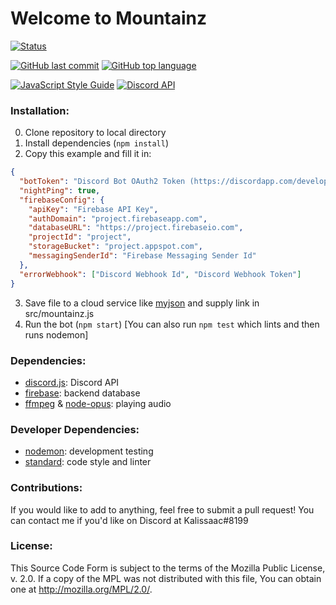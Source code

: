 # Welcome to Mountainz

[![Status](https://img.shields.io/website-up-down-green-red/http/shields.io.svg?label=status&style=for-the-badge)](https://mountainz.herokuapp.com)

[![GitHub last commit](https://img.shields.io/github/last-commit/Kalissaac/Mountainz.svg?style=for-the-badge)](https://github.com/Kalissaac/Mountainz)
[![GitHub top language](https://img.shields.io/github/languages/top/Kalissaac/Mountainz.svg?style=for-the-badge)](https://github.com/Kalissaac/Mountainz)

[![JavaScript Style Guide](https://img.shields.io/badge/code_style-standard-yellow.svg?style=for-the-badge)](https://standardjs.com)
[![Discord API](https://img.shields.io/badge/api-discord.js-blue.svg?style=for-the-badge)](https://discord.js.org/)

### Installation:
0. Clone repository to local directory
1. Install dependencies (`npm install`)
2. Copy this example and fill it in:
``` json 
{
  "botToken": "Discord Bot OAuth2 Token (https://discordapp.com/developers/applications/me)",
  "nightPing": true,
  "firebaseConfig": {
    "apiKey": "Firebase API Key",
    "authDomain": "project.firebaseapp.com",
    "databaseURL": "https://project.firebaseio.com",
    "projectId": "project",
    "storageBucket": "project.appspot.com",
    "messagingSenderId": "Firebase Messaging Sender Id"
  },
  "errorWebhook": ["Discord Webhook Id", "Discord Webhook Token"]
} 
```
3. Save file to a cloud service like [myjson](http://myjson.com/) and supply link in src/mountainz.js
4. Run the bot (`npm start`) [You can also run `npm test` which lints and then runs nodemon]


### Dependencies:
- [discord.js](https://discord.js.org/): Discord API
- [firebase](https://firebase.google.com/): backend database
- [ffmpeg](https://ffmpeg.org/) & [node-opus](https://github.com/Rantanen/node-opus): playing audio

### Developer Dependencies:
- [nodemon](https://nodemon.io/): development testing
- [standard](https://standardjs.com/): code style and linter

### Contributions:
If you would like to add to anything, feel free to submit a pull request! You can contact me if you'd like on Discord at Kalissaac#8199

### License:
This Source Code Form is subject to the terms of the Mozilla Public License, v. 2.0. If a copy of the MPL was not distributed with this file, You can obtain one at http://mozilla.org/MPL/2.0/.
